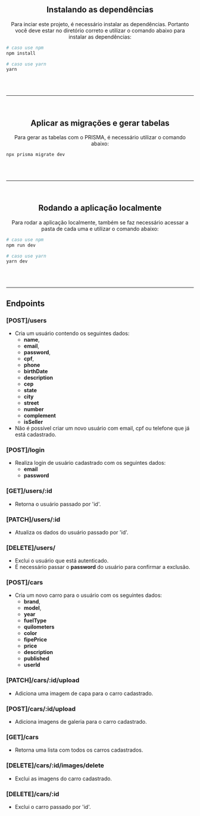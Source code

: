 <div align="center">
    <h2><strong>
    Instalando as dependências
    </strong>
    </h2>
    <p>Para inciar este projeto, é necessário instalar as dependências. Portanto você deve estar no diretório correto e utilizar o comando abaixo para instalar as dependências:</p>
</div>

```bash
# caso use npm
npm install

# caso use yarn
yarn
```
<br>
<br>
<hr>
<br>
<div align="center">
    <h2>
    <strong>Aplicar as migrações e gerar tabelas</strong>
    </h2>
    <p>Para gerar as tabelas com o PRISMA, é necessário utilizar o comando abaixo:</p>
</div>

```bash
npx prisma migrate dev
```
<br>
<br>
<hr>
<br>
<div align="center">
    <h2>
    <strong>Rodando a aplicação localmente</strong>
    </h2>
    <p>Para rodar a aplicação localmente, também se faz necessário acessar a pasta de cada uma e utilizar o comando abaixo:</p>
</div>

```bash
# caso use npm
npm run dev

# caso use yarn
yarn dev
```
<br>
<br>
<hr>

## **Endpoints**
### **[POST]/users**
* Cria um usuário contendo os seguintes dados: 
  * **name**,
  * **email**,
  * **password**,
  * **cpf**,
  * **phone**
  * **birthDate**
  * **description**
  * **cep**
  * **state**
  * **city**
  * **street**
  * **number**
  * **complement**
  * **isSeller**
* Não é possível criar um novo usuário com email, cpf ou telefone que já está cadastrado.

### **[POST]/login**
* Realiza login de usuário cadastrado com os seguintes dados:
  * **email**
  * **password**

### **[GET]/users/:id**
* Retorna o usuário passado por 'id'.

### **[PATCH]/users/:id**
* Atualiza os dados do usuário passado por 'id'.
  
### **[DELETE]/users/**
 * Exclui o usuário que está autenticado.
 * É necessário passar o **password** do usuário para confirmar a exclusão.
 
### **[POST]/cars**
* Cria um novo carro para o usuário com os seguintes dados: 
  * **brand**,
  * **model**,
  * **year**
  * **fuelType**
  * **quilometers**
  * **color**
  * **fipePrice**
  * **price**
  * **description**
  * **published**
  * **userId**

### **[PATCH]/cars/:id/upload**
* Adiciona uma imagem de capa para o carro cadastrado.

### **[POST]/cars/:id/upload**
* Adiciona imagens de galeria para o carro cadastrado.

### **[GET]/cars**
* Retorna uma lista com todos os carros cadastrados.

### **[DELETE]/cars/:id/images/delete**
* Exclui as imagens do carro cadastrado.

### **[DELETE]/cars/:id**
* Exclui o carro passado por 'id'.